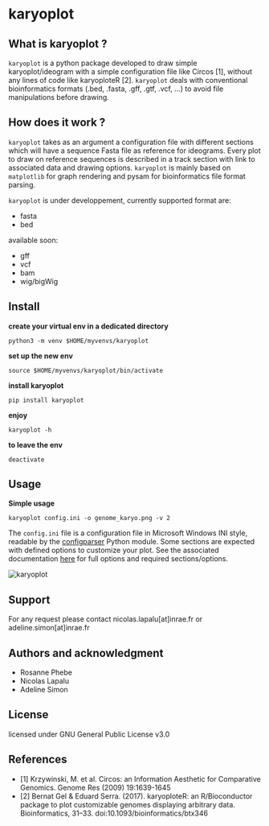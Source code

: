 # karyoplot

## What is karyoplot ?

``karyoplot`` is a python package developed to draw simple karyoplot/ideogram with a simple configuration file like Circos [1], without any lines of code like karyoploteR [2]. 
``karyoplot`` deals with conventional bioinformatics formats (.bed, .fasta, .gff, .gtf, .vcf, ...) to avoid file manipulations before drawing. 

## How does it work ?

``karyoplot`` takes as an argument a configuration file with different sections which will have a sequence Fasta file as reference for ideograms. Every plot to draw on reference sequences is described in a track section with link to associated data and drawing options.
``karyoplot`` is mainly based on ``matplotlib`` for graph rendering and pysam for bioinformatics file format parsing.

``karyoplot`` is under developpement, currently supported format are:

* fasta
* bed

available soon:

* gff
* vcf
* bam
* wig/bigWig

## Install

**create your virtual env in a dedicated directory**
```
python3 -m venv $HOME/myvenvs/karyoplot
```
**set up the new env**
```
source $HOME/myvenvs/karyoplot/bin/activate
```
**install karyoplot**
``` 
pip install karyoplot 
```
**enjoy**
```
karyoplot -h
```
**to leave the env**
```
deactivate
```

## Usage

**Simple usage**

```
karyoplot config.ini -o genome_karyo.png -v 2
```

The `config.ini` file is a configuration file in Microsoft Windows INI style, readable by the [configparser](https://docs.python.org/3/library/configparser.html) Python module.
Some sections are expected with defined options to customize your plot. See the associated documentation [here](https://bioger.pages.mia.inra.fr/karyoplot/) for full options and required sections/options.

![karyoplot](https://forgemia.inra.fr/bioger/karyoplot/raw/dev/img/typical_karyoplot.png)

## Support
For any request please contact nicolas.lapalu[at]inrae.fr or adeline.simon[at]inrae.fr

## Authors and acknowledgment

* Rosanne Phebe
* Nicolas Lapalu
* Adeline Simon

## License
licensed under GNU General Public License v3.0 


## References

* [1] Krzywinski, M. et al. Circos: an Information Aesthetic for Comparative Genomics. Genome Res (2009) 19:1639-1645
* [2] Bernat Gel & Eduard Serra. (2017). karyoploteR: an R/Bioconductor package to plot customizable genomes displaying arbitrary data. Bioinformatics, 31–33. doi:10.1093/bioinformatics/btx346


